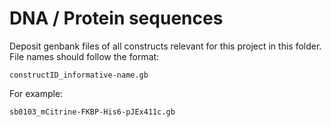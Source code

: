 DNA / Protein sequences
=======================

Deposit genbank files of all constructs relevant for this project in this
folder. File names should follow the format:

   ```constructID_informative-name.gb```

For example:

   ```sb0103_mCitrine-FKBP-His6-pJEx411c.gb```

